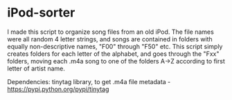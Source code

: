 # iPod-sorter

I made this script to organize song files from an old iPod.  The file names were all random 4 letter strings, and songs are contained in folders with equally non-descriptive names, "F00" through "F50" etc.
This script simply creates folders for each letter of the alphabet, and goes through the "Fxx" folders, moving each .m4a song to one of the folders A->Z according to first letter of artist name.

Dependencies:
tinytag library, to get .m4a file metadata - https://pypi.python.org/pypi/tinytag
